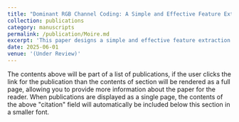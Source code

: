 ```yaml
---
title: "Dominant RGB Channel Coding: A Simple and Effective Feature Extraction Approach for Moire Pattern Detectione"
collection: publications
category: manuscripts
permalink: /publication/Moire.md
excerpt: 'This paper designs a simple and effective feature extraction method to capture the key characteristics of the images with moire patterns. The most interesting thing is that just the direct usage of DRC coding results is able to provide satisfactory detection.'
date: 2025-06-01
venue: '(Under Review)'
---
```


The contents above will be part of a list of publications, if the user clicks the link for the publication than the contents of section will be rendered as a full page, allowing you to provide more information about the paper for the reader. When publications are displayed as a single page, the contents of the above "citation" field will automatically be included below this section in a smaller font.
